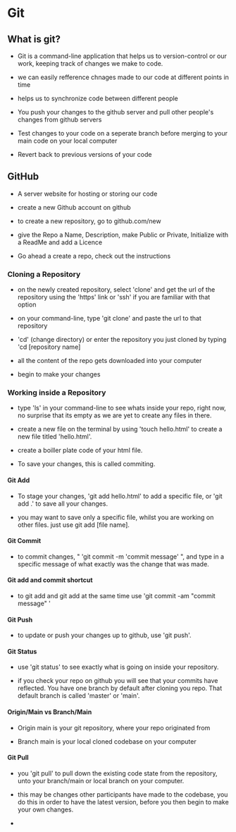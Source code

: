 # Git

## What is git?

- Git is a command-line application that helps us to version-control or our work, keeping track of changes we make to code.

- we can easily refference chnages made to our code at different points in time

- helps us to synchronize code between different people

- You push your changes to the github server and pull other people's changes from github servers

- Test changes to your code on a seperate branch before merging to your main code on your local computer

- Revert back to previous versions of your code

## GitHub

- A server website for hosting or storing our code

- create a new Github account on github

- to create a new repository, go to github.com/new

- give the Repo a Name, Description, make Public or Private, Initialize with a ReadMe and add a Licence

- Go ahead a create a repo, check out the instructions

### Cloning a Repository

- on the newly created repository, select 'clone' and get the url of the repository using the 'https' link or 'ssh' if you are familiar with that option

- on your command-line, type 'git clone' and paste the url to that repository

- 'cd' (change directory) or enter the repository you just cloned by typing 'cd [repository name]

- all the content of the repo gets downloaded into your computer

- begin to make your changes

### Working inside a Repository

- type 'ls' in your command-line to see whats inside your repo, right now, no surprise that its empty as we are yet to create any files in there.

- create a new file on the terminal by using 'touch hello.html' to create a new file titled 'hello.html'.

- create a boiller plate code of your html file.

- To save your changes, this is called commiting.

#### Git Add

- To stage your changes, 'git add hello.html' to add a specific file, or 'git add .' to save all your changes.

- you may want to save only a specific file, whilst you are working on other files. just use git add [file name].

#### Git Commit

- to commit changes, " 'git commit -m 'commit message' ", and type in a specific message of what exactly was the change that was made.

#### Git add and commit shortcut

- to git add and git add at the same time use 'git commit -am "commit message" '

#### Git Push

- to update or push your changes up to github, use 'git push'.

#### Git Status

- use 'git status' to see exactly what is going on inside your repository.

- if you check your repo on github you will see that your commits have reflected. You have one branch by default after cloning you repo. That default branch is called 'master' or 'main'.

#### Origin/Main vs Branch/Main

- Origin main is your git repository, where your repo originated from

- Branch main is your local cloned codebase on your computer

#### Git Pull

- you 'git pull' to pull down the existing code state from the repository, unto your branch/main or local branch on your computer.

- this may be changes other participants have made to the codebase, you do this in order to have the latest version, before you then begin to make your own changes.

- 
